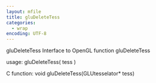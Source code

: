 ```yaml
---
layout: mfile
title: gluDeleteTess
categories:
  - wrap
encoding: UTF-8
---
```


gluDeleteTess  Interface to OpenGL function gluDeleteTess

usage:  gluDeleteTess( tess )

C function:  void gluDeleteTess(GLUtesselator\* tess)